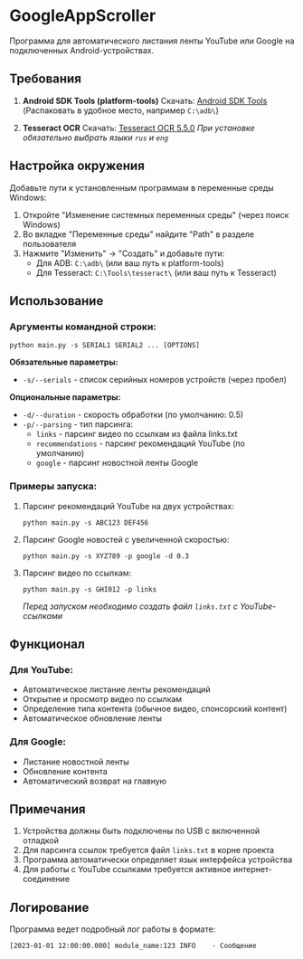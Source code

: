 # GoogleAppScroller

Программа для автоматического листания ленты YouTube или Google на подключенных Android-устройствах.

## Требования

1. **Android SDK Tools (platform-tools)**
   Скачать: [Android SDK Tools](https://dl.google.com/android/repository/platform-tools-latest-windows.zip?hl=ru)
   (Распаковать в удобное место, например `C:\adb\`)

2. **Tesseract OCR**
   Скачать: [Tesseract OCR 5.5.0](https://github.com/tesseract-ocr/tesseract/releases/download/5.5.0/tesseract-ocr-w64-setup-5.5.0.20241111.exe)
   *При установке обязательно выбрать языки `rus` и `eng`*

## Настройка окружения

Добавьте пути к установленным программам в переменные среды Windows:

1. Откройте "Изменение системных переменных среды" (через поиск Windows)
2. Во вкладке "Переменные среды" найдите "Path" в разделе пользователя
3. Нажмите "Изменить" → "Создать" и добавьте пути:
   - Для ADB: `C:\adb\` (или ваш путь к platform-tools)
   - Для Tesseract: `C:\Tools\tesseract\` (или ваш путь к Tesseract)

## Использование

### Аргументы командной строки:

```
python main.py -s SERIAL1 SERIAL2 ... [OPTIONS]
```

**Обязательные параметры:**
- `-s/--serials` - список серийных номеров устройств (через пробел)

**Опциональные параметры:**
- `-d/--duration` - скорость обработки (по умолчанию: 0.5)
- `-p/--parsing` - тип парсинга:
  - `links` - парсинг видео по ссылкам из файла links.txt
  - `recommendations` - парсинг рекомендаций YouTube (по умолчанию)
  - `google` - парсинг новостной ленты Google

### Примеры запуска:

1. Парсинг рекомендаций YouTube на двух устройствах:
   ```
   python main.py -s ABC123 DEF456
   ```

2. Парсинг Google новостей с увеличенной скоростью:
   ```
   python main.py -s XYZ789 -p google -d 0.3
   ```

3. Парсинг видео по ссылкам:
   ```
   python main.py -s GHI012 -p links
   ```
   *Перед запуском необходимо создать файл `links.txt` с YouTube-ссылками*

## Функционал

### Для YouTube:
- Автоматическое листание ленты рекомендаций
- Открытие и просмотр видео по ссылкам
- Определение типа контента (обычное видео, спонсорский контент)
- Автоматическое обновление ленты

### Для Google:
- Листание новостной ленты
- Обновление контента
- Автоматический возврат на главную

## Примечания

1. Устройства должны быть подключены по USB с включенной отладкой
2. Для парсинга ссылок требуется файл `links.txt` в корне проекта
3. Программа автоматически определяет язык интерфейса устройства
4. Для работы с YouTube ссылками требуется активное интернет-соединение

## Логирование

Программа ведет подробный лог работы в формате:
```
[2023-01-01 12:00:00.000] module_name:123 INFO    - Сообщение
```
